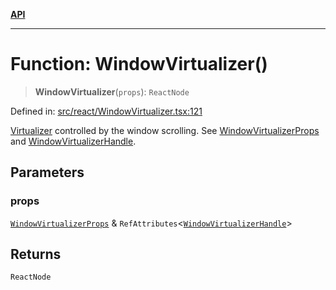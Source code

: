 [**API**](../../API.md)

***

# Function: WindowVirtualizer()

> **WindowVirtualizer**(`props`): `ReactNode`

Defined in: [src/react/WindowVirtualizer.tsx:121](https://github.com/inokawa/virtua/blob/f141590c318c92fb814be380223b1e62dac03ace/src/react/WindowVirtualizer.tsx#L121)

[Virtualizer](Virtualizer.md) controlled by the window scrolling. See [WindowVirtualizerProps](../interfaces/WindowVirtualizerProps.md) and [WindowVirtualizerHandle](../interfaces/WindowVirtualizerHandle.md).

## Parameters

### props

[`WindowVirtualizerProps`](../interfaces/WindowVirtualizerProps.md) & `RefAttributes`\<[`WindowVirtualizerHandle`](../interfaces/WindowVirtualizerHandle.md)\>

## Returns

`ReactNode`
